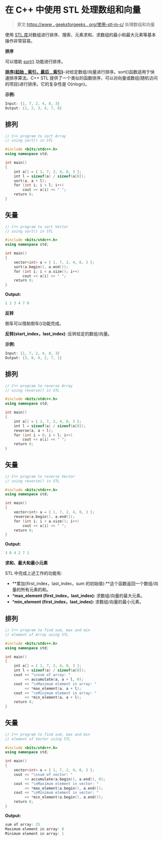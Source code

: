 # 在 C++ 中使用 STL 处理数组和向量

> 原文:[https://www . geeksforgeeks . org/使用-stl-in-c/](https://www.geeksforgeeks.org/working-with-array-and-vectors-using-stl-in-c/) 处理数组和向量

使用 [STL 库](https://www.geeksforgeeks.org/the-c-standard-template-library-stl/)对数组进行排序、搜索、元素求和、求数组的最小和最大元素等基本操作非常容易。

**排序**

可以借助 [sort()](https://www.geeksforgeeks.org/sort-c-stl/) 功能进行排序。

**[排序(起始 _ 索引，最后 _ 索引)](https://www.geeksforgeeks.org/sort-c-stl/)**–对给定数组/向量进行排序。sort()函数适用于快速排序算法。C++ STL 提供了一个类似的函数排序，可以对向量或数组(随机访问的项目)进行排序。它的复杂性是 O(nlogn)。

**示例:**

```cpp
Input: {1, 7, 2, 4, 8, 3}
Output: {1, 2, 3, 4, 7, 8}

```

## 排列

```cpp
// C++ program to sort Array
// using sort() in STL

#include <bits/stdc++.h>
using namespace std;

int main()
{
    int a[] = { 1, 7, 2, 4, 8, 3 };
    int l = sizeof(a) / sizeof(a[0]);
    sort(a, a + l);
    for (int i; i < l; i++)
        cout << a[i] << " ";
    return 0;
}
```

## 矢量

```cpp
// C++ program to sort Vector
// using sort() in STL

#include <bits/stdc++.h>
using namespace std;

int main()
{
    vector<int> a = { 1, 7, 2, 4, 8, 3 };
    sort(a.begin(), a.end());
    for (int i; i < a.size(); i++)
        cout << a[i] << " ";
    return 0;
}
```

**Output:**

```cpp
1 2 3 4 7 8

```

**反转**

倒车可以借助倒车()功能完成。

**反转(start_index，last_index)** :反转给定的数组/向量。

**示例:**

```cpp
Input: {1, 7, 2, 4, 8, 3}
Output: {3, 8, 4, 2, 7, 1}

```

## 排列

```cpp
// C++ program to reverse Array
// using reverse() in STL

#include <bits/stdc++.h>
using namespace std;

int main()
{
    int a[] = { 1, 7, 2, 4, 8, 3 };
    int l = sizeof(a) / sizeof(a[0]);
    reverse(a, a + l);
    for (int i = 0; i < l; i++)
        cout << a[i] << " ";
    return 0;
}
```

## 矢量

```cpp
// C++ program to reverse Vector
// using reverse() in STL

#include <bits/stdc++.h>
using namespace std;

int main()
{
    vector<int> a = { 1, 7, 2, 4, 8, 3 };
    reverse(a.begin(), a.end());
    for (int i; i < a.size(); i++)
        cout << a[i] << " ";
    return 0;
}
```

**Output:**

```cpp
3 8 4 2 7 1

```

**求和、最大和最小元素**

STL 中完成上述工作的功能有:

*   **累加(first_index，last_index，sum 的初始值):**这个函数返回一个数组/向量的所有元素的和。
*   ***max_element (first_index，last_index):** 求数组/向量的最大元素。
*   ***min_element (first_index，last_index):** 求数组/向量的最小元素。

## 排列

```cpp
// C++ program to find sum, max and min
// element of Array using STL

#include <bits/stdc++.h>
using namespace std;

int main()
{
    int a[] = { 1, 7, 2, 4, 8, 3 };
    int l = sizeof(a) / sizeof(a[0]);
    cout << "\nsum of array: "
         << accumulate(a, a + l, 0);
    cout << "\nMaximum element in array: "
         << *max_element(a, a + l);
    cout << "\nMinimum element in array: "
         << *min_element(a, a + l);
    return 0;
}
```

## 矢量

```cpp
// C++ program to find sum, max and min
// element of Vector using STL

#include <bits/stdc++.h>
using namespace std;

int main()
{
    vector<int> a = { 1, 7, 2, 4, 8, 3 };
    cout << "\nsum of vector: "
         << accumulate(a.begin(), a.end(), 0);
    cout << "\nMaximum element in vector: "
         << *max_element(a.begin(), a.end());
    cout << "\nMinimum element in vector: "
         << *min_element(a.begin(), a.end());
    return 0;
}
```

**Output:**

```cpp
sum of array: 25
Maximum element in array: 8
Minimum element in array: 1

```